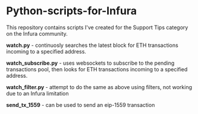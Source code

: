# Python-scripts-for-Infura

This repository contains scripts I've created for the Support Tips category on the Infura community. 

**watch.py** - continuosly searches the latest block for ETH transactions incoming to a specified address.

**watch_subscribe.py** - uses websockets to subscribe to the pending transactions pool, then looks for ETH transactions incoming to a specified address.

**watch_filter.py** - attempt to do the same as above using filters, not working due to an Infura limitation

**send_tx_1559** - can be used to send an eip-1559 transaction
